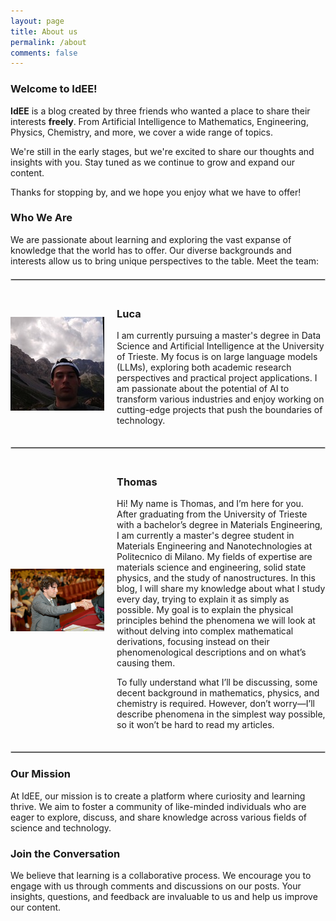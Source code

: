 ```yaml
---
layout: page
title: About us
permalink: /about
comments: false
---
```


### Welcome to IdEE!

**IdEE** is a blog created by three friends who wanted a place to share their interests **freely**. From Artificial Intelligence to Mathematics, Engineering, Physics, Chemistry, and more, we cover a wide range of topics.

We're still in the early stages, but we're excited to share our thoughts and insights with you. Stay tuned as we continue to grow and expand our content.

Thanks for stopping by, and we hope you enjoy what we have to offer!    

### Who We Are

We are passionate about learning and exploring the vast expanse of knowledge that the world has to offer. Our diverse backgrounds and interests allow us to bring unique perspectives to the table. Meet the team:

<hr style="border: 1px solid #ccc; margin: 20px 0;">

<div style="display: flex; align-items: center; margin-bottom: 20px;">
  <img src="assets/images/1698579609391.jpeg" alt="Luca" style="width: 150px; height: auto; margin-right: 20px; object-fit: cover;">
  <div>
    <h3>Luca</h3>
    <p>I am currently pursuing a master's degree in Data Science and Artificial Intelligence at the University of Trieste. My focus is on large language models (LLMs), exploring both academic research perspectives and practical project applications. I am passionate about the potential of AI to transform various industries and enjoy working on cutting-edge projects that push the boundaries of technology.</p>
  </div>
</div>

<hr style="border: 1px solid #ccc; margin: 20px 0;">

<div style="display: flex; align-items: center; margin-bottom: 20px;">
  <img src="assets/images/fotoblog.jpg" alt="Thomas" style="width: 150px; height: auto; margin-right: 20px; object-fit: cover;">
  <div>
    <h3>Thomas</h3>
    <p>Hi! My name is Thomas, and I’m here for you. After graduating from the University of Trieste with a bachelor’s degree in Materials Engineering, I am currently a master's degree student in Materials Engineering and Nanotechnologies at Politecnico di Milano. My fields of expertise are materials science and engineering, solid state physics, and the study of nanostructures. In this blog, I will share my knowledge about what I study every day, trying to explain it as simply as possible. My goal is to explain the physical principles behind the phenomena we will look at without delving into complex mathematical derivations, focusing instead on their phenomenological descriptions and on what’s causing them.</p>
    <p>To fully understand what I’ll be discussing, some decent background in mathematics, physics, and chemistry is required. However, don’t worry—I’ll describe phenomena in the simplest way possible, so it won’t be hard to read my articles.</p>
  </div>
</div>

<hr style="border: 1px solid #ccc; margin: 20px 0;">

### Our Mission

At IdEE, our mission is to create a platform where curiosity and learning thrive. We aim to foster a community of like-minded individuals who are eager to explore, discuss, and share knowledge across various fields of science and technology.

### Join the Conversation

We believe that learning is a collaborative process. We encourage you to engage with us through comments and discussions on our posts. Your insights, questions, and feedback are invaluable to us and help us improve our content.
